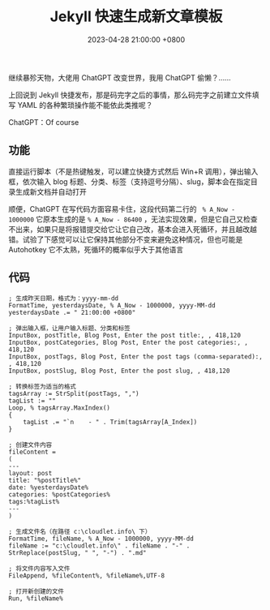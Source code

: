 ﻿---
layout: post
title: "Jekyll 快速生成新文章模板 "
date: 2023-04-28 21:00:00 +0800
categories: 工具二三
tags:
    - Jekyll
    - AHK
---



继续暴殄天物，大佬用 ChatGPT 改变世界，我用 ChatGPT 偷懒？……

上回说到 Jekyll 快捷发布，那是码完字之后的事情，那么码完字之前建立文件填写 YAML 的各种繁琐操作能不能依此类推呢？

ChatGPT：Of course

## 功能

直接运行脚本（不是热键触发，可以建立快捷方式然后 Win+R 调用），弹出输入框，依次输入 blog 标题、分类、标签（支持逗号分隔）、slug，脚本会在指定目录生成新文档并自动打开

顺便，ChatGPT 在写代码方面容易卡住，这段代码第二行的 ` % A_Now - 1000000` 它原本生成的是 `% A_Now - 86400` ，无法实现效果，但是它自己又检查不出来，如果只是将报错提交给它让它自己改，基本会进入死循环，并且越改越错。试验了下感觉可以让它保持其他部分不变来避免这种情况，但也可能是 Autohotkey 它不太熟，死循环的概率似乎大于其他语言

## 代码

```AHK
; 生成昨天日期，格式为：yyyy-mm-dd
FormatTime, yesterdaysDate, % A_Now - 1000000, yyyy-MM-dd
yesterdaysDate .= " 21:00:00 +0800"

; 弹出输入框，让用户输入标题、分类和标签
InputBox, postTitle, Blog Post, Enter the post title:, , 418,120
InputBox, postCategories, Blog Post, Enter the post categories:, , 418,120
InputBox, postTags, Blog Post, Enter the post tags (comma-separated):, , 418,120
InputBox, postSlug, Blog Post, Enter the post slug, , 418,120

; 转换标签为适当的格式
tagsArray := StrSplit(postTags, ",")
tagList := ""
Loop, % tagsArray.MaxIndex()
{
	tagList .= "`n    - " . Trim(tagsArray[A_Index])
}

; 创建文件内容
fileContent =
(
---
layout: post
title: "%postTitle%"
date: %yesterdaysDate%
categories: %postCategories%
tags:%tagList%
---
)

; 生成文件名（在路径 c:\cloudlet.info\ 下）
FormatTime, fileName, % A_Now - 1000000, yyyy-MM-dd
fileName := "c:\cloudlet.info\" . fileName . "-" . StrReplace(postSlug, " ", "-") . ".md"

; 将文件内容写入文件
FileAppend, %fileContent%, %fileName%,UTF-8

; 打开新创建的文件
Run, %fileName%
```

